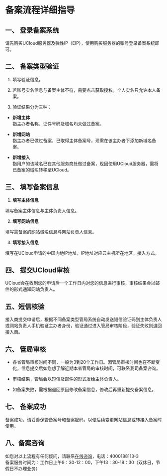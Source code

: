 

# 备案流程详细指导

## 一、 登录备案系统

请先购买UCloud服务器及弹性IP（EIP），使用购买服务器的账号登录备案系统即可。  

## 二、 备案类型验证

1. 填写验证信息。

2. 若账号实名信息与备案主体不符，需要点击获取授权。个人实名只允许本人备案。

3. 验证结果分为三种：

- **新增主体**  
  指主办者名称、证件号码及域名均未做过备案。  

- **新增网站**  
  指主办者已做过备案，已取得主体备案号，现需在该主办者下添加新域名备案。  

- **新增接入**  
  指用户的该域名已在其他服务商处做过备案，现因使用UCloud服务器，需将已备案的域名转移至UCloud。  

## 三、 填写备案信息

1. **填写主体信息**

填写备案主体信息与主体负责人信息。

2. **填写网站信息**

填写需备案的网站域名信息与网站负责人信息。

3. **填写接入信息**

填写在UCloud申请的中国内地IP地址，IP地址对应云主机所在地区，接入方式。

## 四、 提交UCloud审核

UCloud会在收到您的申请后一个工作日内对您的信息进行审核，审核结果会以邮件的形式通知网站负责人。   

## 五、短信核验

接入商提交申请后，根据不同备案类型管局系统自动发送短信验证码到主体负责人或网站负责人手机验证主办者身份，验证通过进入管局审核阶段，验证失败则退回接入商。

## 六、 管局审核

- 各省管局审核时间不同，一般为3到20个工作日。因管局审核时间也在不断变化，信息提交后如您想了解近期本省管局的审核时间，可联系我司备案咨询。  

- 审核结果，管局会以短信及邮件的形式发给主体负责人。

- 如备案失败，需根据退回原因修改备案信息，修改后再重新提交备案信息。

## 七、 备案成功

备案成功，请妥善保管备案号和备案密码，以便后续变更网站信息或转接入备案时使用。

## 八、备案咨询

如您对以上流程有任何疑问，请联系[在线咨询](https://spt.ucloud.cn/30002)，电话：4000188113-3  
备案服务时间为：工作日上午9：30-12：00，下午13：30-18：30（双休日，节假日不办理业务）
